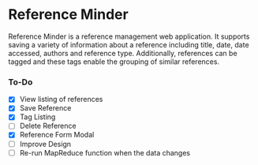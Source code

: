 # Reference Minder

Reference Minder is a reference management web application. It supports saving a variety of information about
a reference including title, date, date accessed, authors and reference type. Additionally, references can be tagged and
these tags enable the grouping of similar references.

### To-Do

- [x] View listing of references
- [x] Save Reference
- [x] Tag Listing
- [ ] Delete Reference
- [x] Reference Form Modal
- [ ] Improve Design
- [ ] Re-run MapReduce function when the data changes